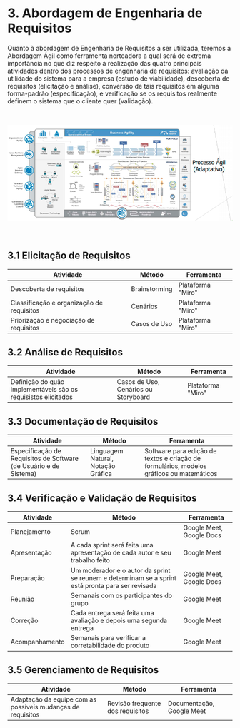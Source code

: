 # 3. Abordagem de Engenharia de Requisitos

Quanto à abordagem de Engenharia de Requisitos a ser utilizada, teremos a Abordagem Ágil como ferramenta norteadora a qual será de extrema importância no que diz respeito à realização das quatro principais atividades dentro dos processos de engenharia de requisitos: avaliação da utilidade do sistema para a empresa (estudo de viabilidade), descoberta de requisitos (elicitação e análise), conversão de tais requisitos em alguma forma-padrão (especificação), e verificação se os requisitos realmente definem o sistema que o cliente quer (validação).

<br >

![Ágil](../assets/agil/agil.png)
<br >
<br >
<br >

## 3.1 Elicitação de Requisitos

| Atividade                                 | Método        | Ferramenta        |
| ----------------------------------------- | ------------- | ----------------- |
| Descoberta de requisitos                  | Brainstorming | Plataforma "Miro" |
| Classificação e organização de requisitos | Cenários      | Plataforma "Miro" |
| Priorização e negociação de requisitos    | Casos de Uso  | Plataforma "Miro" |

## 3.2 Análise de Requisitos

| Atividade                                                      | Método                               | Ferramenta        |
| -------------------------------------------------------------- | ------------------------------------ | ----------------- |
| Definição do quão implementáveis são os requisistos elicitados | Casos de Uso, Cenários ou Storyboard | Plataforma "Miro" |

## 3.3 Documentação de Requisitos

| Atividade                                                         | Método                             | Ferramenta                                                                               |
| ----------------------------------------------------------------- | ---------------------------------- | ---------------------------------------------------------------------------------------- |
| Especificação de Requisitos de Software (de Usuário e de Sistema) | Linguagem Natural, Notação Gráfica | Software para edição de textos e criação de formulários, modelos gráficos ou matemáticos |

## 3.4 Verificação e Validação de Requisitos

| Atividade      | Método                                                                       | Ferramenta               |
| -------------- | ---------------------------------------------------------------------------- | ------------------------ |
| Planejamento   | Scrum                                                                        | Google Meet, Google Docs |
| Apresentação   | A cada sprint será feita uma apresentação de cada autor e seu trabalho feito | Google Meet              |
| Preparação | Um moderador e o autor da sprint se reunem e determinam se a sprint está pronta para ser revisada | Google Meet, Google Docs |
| Reunião        | Semanais com os participantes do grupo                                         | Google Meet              |
| Correção       | Cada entrega será feita uma avaliação e depois uma segunda entrega           | Google Meet              |
| Acompanhamento | Semanais para verificar a corretabilidade do produto                           | Google Meet              |

## 3.5 Gerenciamento de Requisitos

| Atividade                                                   | Método                           | Ferramenta                |
| ----------------------------------------------------------- | -------------------------------- | ------------------------- |
| Adaptação da equipe com as possíveis mudanças de requisitos | Revisão frequente dos requisitos | Documentação, Google Meet |
